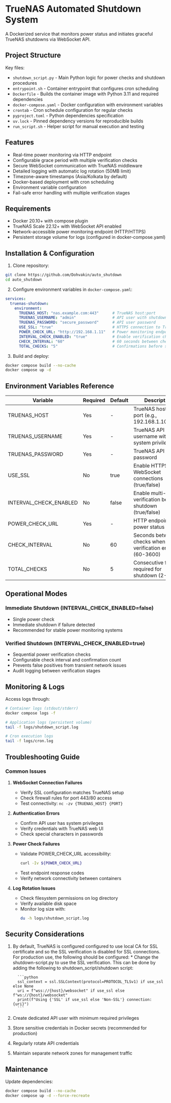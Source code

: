 # TrueNAS Automated Shutdown System

A Dockerized service that monitors power status and initiates graceful TrueNAS shutdowns via WebSocket API.

## Project Structure

Key files:
- `shutdown_script.py` - Main Python logic for power checks and shutdown procedures
- `entrypoint.sh` - Container entrypoint that configures cron scheduling
- `Dockerfile` - Builds the container image with Python 3.11 and required dependencies
- `docker-compose.yaml` - Docker configuration with environment variables
- `crontab` - Cron schedule configuration for regular checks
- `pyproject.toml` - Python dependencies specification
- `uv.lock` - Pinned dependency versions for reproducible builds
- `run_script.sh` - Helper script for manual execution and testing

## Features

- Real-time power monitoring via HTTP endpoint
- Configurable grace period with multiple verification checks
- Secure WebSocket communication with TrueNAS middleware
- Detailed logging with automatic log rotation (50MB limit)
- Timezone-aware timestamps (Asia/Kolkata by default)
- Docker-based deployment with cron scheduling
- Environment variable configuration
- Fail-safe error handling with multiple verification stages

## Requirements

- Docker 20.10+ with compose plugin
- TrueNAS Scale 22.12+ with WebSocket API enabled
- Network-accessible power monitoring endpoint (HTTP/HTTPS)
- Persistent storage volume for logs (configured in docker-compose.yaml)

## Installation & Configuration

1. Clone repository:
```bash
git clone https://github.com/Dohvakin/auto_shutdown
cd auto_shutdown
```

2. Configure environment variables in `docker-compose.yaml`:
```yaml
services:
  truenas-shutdown:
    environment:
      TRUENAS_HOST: "nas.example.com:443"      # TrueNAS host:port
      TRUENAS_USERNAME: "admin"                # API user with shutdown privileges
      TRUENAS_PASSWORD: "secure_password"      # API user password
      USE_SSL: "true"                          # HTTPS connection to TrueNAS
      POWER_CHECK_URL: "http://192.168.1.11"   # Power monitoring endpoint
      INTERVAL_CHECK_ENABLED: "true"           # Enable verification checks
      CHECK_INTERVAL: "60"                     # 60 seconds between checks
      TOTAL_CHECKS: "5"                        # Confirmations before shutdown
```

3. Build and deploy:
```bash
docker compose build --no-cache
docker compose up -d
```

## Environment Variables Reference

| Variable                | Required | Default     | Description                                                                 |
|-------------------------|----------|-------------|-----------------------------------------------------------------------------|
| TRUENAS_HOST            | Yes      | -           | TrueNAS host with port (e.g., 192.168.1.100:443)                            |
| TRUENAS_USERNAME        | Yes      | -           | TrueNAS API username with system privileges                                 |
| TRUENAS_PASSWORD        | Yes      | -           | TrueNAS API password                                                        |
| USE_SSL                 | No       | true        | Enable HTTPS for WebSocket connections (true/false)                         |
| INTERVAL_CHECK_ENABLED  | No       | false       | Enable multi-stage verification before shutdown (true/false)                |
| POWER_CHECK_URL         | Yes      | -           | HTTP endpoint for power status checks                                       |
| CHECK_INTERVAL          | No       | 60          | Seconds between checks when verification enabled (60-3600)                  |
| TOTAL_CHECKS            | No       | 5           | Consecutive failures required for shutdown (2-10)                           |

## Operational Modes

### Immediate Shutdown (INTERVAL_CHECK_ENABLED=false)
- Single power check
- Immediate shutdown if failure detected
- Recommended for stable power monitoring systems

### Verified Shutdown (INTERVAL_CHECK_ENABLED=true)
- Sequential power verification checks
- Configurable check interval and confirmation count
- Prevents false positives from transient network issues
- Audit logging between verification stages

## Monitoring & Logs

Access logs through:
```bash
# Container logs (stdout/stderr)
docker compose logs -f

# Application logs (persistent volume)
tail -f logs/shutdown_script.log

# Cron execution logs
tail -f logs/cron.log
```

## Troubleshooting Guide

### Common Issues
1. **WebSocket Connection Failures**
   - Verify SSL configuration matches TrueNAS setup
   - Check firewall rules for port 443/80 access
   - Test connectivity: `nc -zv {TRUENAS_HOST} {PORT}`

2. **Authentication Errors**
   - Confirm API user has system privileges
   - Verify credentials with TrueNAS web UI
   - Check special characters in passwords

3. **Power Check Failures**
   - Validate POWER_CHECK_URL accessibility:
     ```bash
     curl -Iv ${POWER_CHECK_URL}
     ```
   - Test endpoint response codes
   - Verify network connectivity between containers

4. **Log Rotation Issues**
   - Check filesystem permissions on log directory
   - Verify available disk space
   - Monitor log size with:
     ```bash
     du -h logs/shutdown_script.log
     ```

## Security Considerations

1. By default, TrueNAS is configured configured to use local CA for SSL certificate and so the SSL verification is disabled for SSL connections. For production use, the following should be configured: 
       * Change the shutdown-script.py to use the SSL verification. This can be done by adding the following to shutdown_script/shutdown script:

         ```python
         ssl_context = ssl.SSLContext(protocol=PROTOCOL_TLSv1) if use_ssl else None
         uri = f"wss://{host}/websocket" if use_ssl else f"ws://{host}/websocket"
         print(f"Using {'SSL' if use_ssl else 'Non-SSL'} connection: {uri}")
         ```
2. Create dedicated API user with minimum required privileges
3. Store sensitive credentials in Docker secrets (recommended for production)
4. Regularly rotate API credentials
5. Maintain separate network zones for management traffic

## Maintenance

Update dependencies:
```bash
docker compose build --no-cache
docker compose up -d --force-recreate
```
